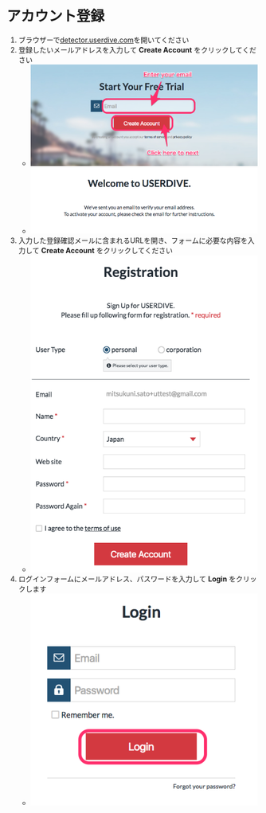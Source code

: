 # アカウント登録

1. ブラウザーで[detector.userdive.com](https://detector.userdive.com)を開いてください
1. 登録したいメールアドレスを入力して **Create Account** をクリックしてください
    - ![signup account 1](../files/signup_account_1.png)
    - ![signup account 2](../files/signup_account_2.png)
1. 入力した登録確認メールに含まれるURLを開き、フォームに必要な内容を入力して **Create Account** をクリックしてください
    - ![signup account 3](../files/signup_account_3.png)
1. ログインフォームにメールアドレス、パスワードを入力して **Login** をクリックします
    - ![signup account 4](../files/signup_account_4.png)
